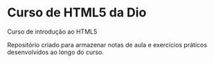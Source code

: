 # Curso de HTML5 da Dio

Curso de introdução ao HTML5

Repositório criado para armazenar notas de aula e exercícios práticos desenvolvidos ao longo do curso.

